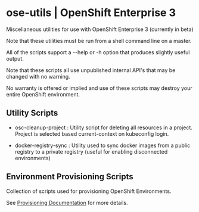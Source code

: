# ose-utils | OpenShift Enterprise 3

Miscellaneous utilities for use with OpenShift Enterprise 3 (currently in beta)

Note that these utilities must be run from a shell command line on a master.

All of the scripts support a --help or -h option that produces slightly useful output.

Note that these scripts all use unpublished internal API's that may be changed with no warning.

No warranty is offered or implied and use of these scripts may destroy your entire OpenShift environment.

## Utility Scripts

 - osc-cleanup-project : Utility script for deleting all resources in a project. Project is selected based current-context on kubeconfig login.

 - docker-registry-sync : Utility used to sync docker images from a public registry to a private registry (useful for enabling disconnected environments)

## Environment Provisioning Scripts

Collection of scripts used for provisioning OpenShift Environments.

See [Provisioning Documentation](provisioning/README.md) for more details.
